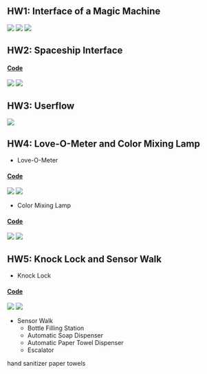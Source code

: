## HW1: Interface of a Magic Machine
  ![](./pics/hw1.3.jpg)
  ![](./pics/hw1.2.jpg)
  ![](./pics/hw1.1.jpg) <br/>
## HW2: Spaceship Interface
#### [Code](./codes/Spaceship.ino)
  ![](./pics/hw2.jpg)
  ![](./pics/hw2.gif)<br/>

## HW3: Userflow 
  ![](./pics/userflow.png)
## HW4: Love-O-Meter and Color Mixing Lamp
  * Love-O-Meter
#### [Code](./codes/Love-o-Meter.ino)
  ![](./pics/hw4-1.jpg)
  ![](./pics/hw4-1.gif)  <br/>
  * Color Mixing Lamp
#### [Code](./codes/color-mixing-lamp.ino)
  ![](./pics/hw4-2.jpg)
  ![](./pics/hw4-2.gif) <br/>
## HW5: Knock Lock and Sensor Walk
  * Knock Lock
#### [Code](./codes/Knock-lock.ino)
  ![](./pics/hw5-1.jpg)
  ![](./pics/hw5-2.gif)<br/>
  * Sensor Walk
    * Bottle Filling Station
    * Automatic Soap Dispenser
    * Automatic Paper Towel Dispenser
    * Escalator

hand sanitizer
paper towels
